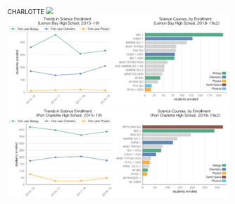 CHARLOTTE
![](../School_plots/CHARLOTTE.png)
![](../School_plots/CHARLOTTE/LEMON_BAY.png)
![](../School_plots/CHARLOTTE/PORT_CHARL.png)
